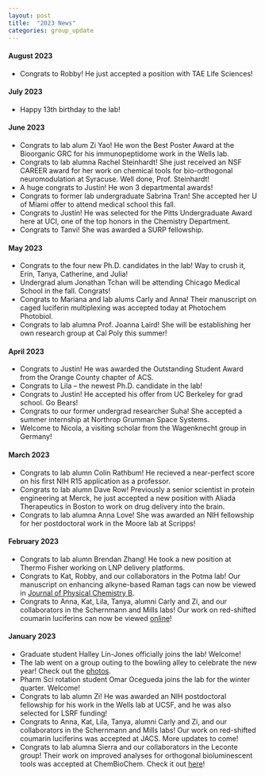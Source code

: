 ```yaml
---
layout: post
title:  "2023 News"
categories: group_update
---
```

#### August 2023
- Congrats to Robby! He just accepted a position with TAE Life Sciences!

#### July 2023
- Happy 13th birthday to the lab!

#### June 2023
- Congrats to lab alum Zi Yao! He won the Best Poster Award at the Bioorganic GRC for his immunopeptidome work in the Wells lab.
- Congrats to lab alumna Rachel Steinhardt! She just received an NSF CAREER award for her work on chemical tools for bio-orthogonal neuromodulation at Syracuse. Well done, Prof. Steinhardt!
- A huge congrats to Justin! He won 3 departmental awards!
- Congrats to former lab undergraduate Sabrina Tran! She accepted her U of Miami offer to attend medical school this fall.
- Congrats to Justin! He was selected for the Pitts Undergraduate Award here at UCI, one of the top honors in the Chemistry Department.
- Congrats to Tanvi! She was awarded a SURP fellowship.

#### May 2023
- Congrats to the four new Ph.D. candidates in the lab! Way to crush it, Erin, Tanya, Catherine, and Julia!
- Undergrad alum Jonathan Tchan will be attending Chicago Medical School in the fall. Congrats!
- Congrats to Mariana and lab alums Carly and Anna! Their manuscript on caged luciferin multiplexing was accepted today at Photochem Photobiol.
- Congrats to lab alumna Prof. Joanna Laird! She will be establishing her own research group at Cal Poly this summer!

#### April 2023
- Congrats to Justin! He was awarded the Outstanding Student Award from the Orange County chapter of ACS.
- Congrats to Lila – the newest Ph.D. candidate in the lab!
- Congrats to Justin! He accepted his offer from UC Berkeley for grad school. Go Bears!
- Congrats to our former undergrad researcher Suha! She accepted a summer internship at Northrop Grumman Space Systems.
- Welcome to Nicola, a visiting scholar from the Wagenknecht group in Germany!

#### March 2023
- Congrats to lab alumn Colin Rathbum! He recieved a near-perfect score on his first NIH R15 application as a professor.
- Congrats to lab alumn Dave Row! Previously a senior scientist in protein engineering at Merck, he just accepted a new position with Aliada Therapeutics in Boston to work on drug delivery into the brain.
- Congrats to lab alumna Anna Love! She was awarded an NIH fellowship for her postdoctoral work in the Moore lab at Scripps!

#### February 2023
- Congrats to lab alumn Brendan Zhang! He took a new position at Thermo Fisher working on LNP delivery platforms.
- Congrats to Kat, Robby, and our collaborators in the Potma lab! Our manuscript on enhancing alkyne-based Raman tags can now be viewed in [Journal of Physical Chemistry B](https://pubs.acs.org/doi/10.1021/acs.jpcb.2c09093).
- Congrats to Anna, Kat, Lila, Tanya, alumni Carly and Zi, and our collaborators in the Schernmann and Mills labs! Our work on red-shifted coumarin luciferins can now be viewed [online](https://pubs.acs.org/doi/10.1021/jacs.2c07220)!

#### January 2023
- Graduate student Halley Lin-Jones officially joins the lab! Welcome!
- The lab went on a group outing to the bowling alley to celebrate the new year! Check out the [photos](https://www.flickr.com/photos/194141943@N06).
- Pharm Sci rotation student Omar Ocegueda joins the lab for the winter quarter. Welcome!
- Congrats to lab alumn Zi! He was awarded an NIH postdoctoral fellowship for his work in the Wells lab at UCSF, and he was also selected for LSRF funding!
- Congrats to Anna, Kat, Lila, Tanya, alumni Carly and Zi, and our collaborators in the Schernmann and Mills labs! Our work on red-shifted coumarin luciferins was accepted at JACS. More updates to come!
- Congrats to lab alumna Sierra and our collaborators in the Leconte group! Their work on improved analyses for orthogonal bioluminescent tools was accepted at ChemBioChem. Check it out [here](https://chemistry-europe.onlinelibrary.wiley.com/doi/10.1002/cbic.202200726)!
